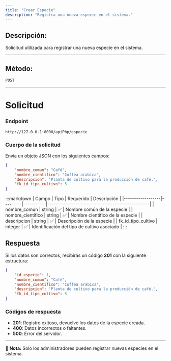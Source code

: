 ```yaml
---
title: "Crear Especie"
description: "Registra una nueva especie en el sistema."
---
```


## Descripción:
Solicitud utilizada para registrar una nueva especie en el sistema.

---

## Método: 
```
POST
```
---

# **Solicitud**

### **Endpoint**
```
http://127.0.0.1:8000/apiPhp/especie
```

### **Cuerpo de la solicitud**
Envía un objeto JSON con los siguientes campos:

```json
{
    "nombre_comun": "Café",
    "nombre_cientifico": "Coffea arabica",
    "descripcion": "Planta de cultivo para la producción de café.",
    "fk_id_tipo_cultivo": 5
}
```

:::markdown
| Campo             | Tipo    | Requerido | Descripción                                      |
|------------------|---------|-----------|--------------------------------------------------|
| nombre_comun    | string  | ✅        | Nombre común de la especie                      |
| nombre_cientifico | string  | ✅        | Nombre científico de la especie                 |
| descripcion     | string  | ✅        | Descripción de la especie                        |
| fk_id_tipo_cultivo | integer | ✅        | Identificación del tipo de cultivo asociado   |
:::

## **Respuesta**

Si los datos son correctos, recibirás un código **201** con la siguiente estructura:

```json
{
    "id_especie": 1,
    "nombre_comun": "Café",
    "nombre_cientifico": "Coffea arabica",
    "descripcion": "Planta de cultivo para la producción de café.",
    "fk_id_tipo_cultivo": 5
}
```

### **Códigos de respuesta**
- **201**: Registro exitoso, devuelve los datos de la especie creada.
- **400**: Datos incorrectos o faltantes.
- **500**: Error del servidor.

---

📄 **Nota:** Solo los administradores pueden registrar nuevas especies en el sistema.

